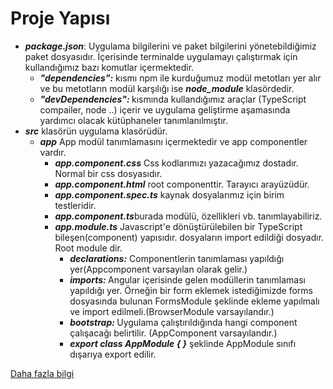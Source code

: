 <h1>Proje Yapısı</h1>
<ul>
  <li><b><i>package.json</i></b>: Uygulama bilgilerini ve paket bilgilerini yönetebildiğimiz paket dosyasıdır. İçerisinde terminalde uygulamayı çalıştırmak için kullandığımız bazı komutlar içermektedir.
    <ul>
      <li> <b><i> "dependencies":</i></b> kısmı npm ile kurduğumuz modül metotları yer alır ve bu metotların modül karşılığı ise <b><i>node_module</i></b> klasördedir.</li>
      <li> <b><i> "devDependencies": </i></b> kısmında kullandığımız araçlar (TypeScript compailer, node ..) içerir ve uygulama geliştirme aşamasında yardımcı olacak kütüphaneler tanımlanılmıştır.</li>
    </ul>
  </li>
  <li><b><i>src</i></b> klasörün uygulama klasörüdür.
  <ul>
    <li> <b><i>app</i></b> App modül tanımlamasını içermektedir ve app componentler vardır.
    <ul>
      <li> <b><i>app.component.css</i></b> Css kodlarımızı yazacağımız dostadır. Normal bir css dosyasıdır.</li>
    <li> <b><i>app.component.html</i></b> root componenttir. Tarayıcı arayüzüdür.</li>
    <li> <b><i>app.component.spec.ts</i></b> kaynak dosyalarımız için birim testleridir.</li>
    <li> <b><i>app.component.ts</i></b>burada modülü, özellikleri vb. tanımlayabiliriz.</li>
    <li> <b><i>app.module.ts</i></b> Javascript'e dönüştürülebilen bir TypeScript bileşen(component) yapısıdır. dosyaların import edildiği dosyadır. Root module dir.
      <ul>
        <li><b><i>declarations:</i></b> Componentlerin tanımlaması yapıldığı yer(Appcomponent varsayılan olarak gelir.)</li>
        <li><b><i>imports: </i></b> Angular içerisinde gelen modüllerin tanımlaması yapıldığı yer. Örneğin bir form eklemek istediğimizde forms dosyasında bulunan FormsModule şeklinde ekleme yapılmalı ve import edilmeli.(BrowserModule varsayılandır.)</li>
        <li><b><i>bootstrap: </i></b> Uygulama çalıştırıldığında hangi component çalışacağı belirtilir. (AppComponent varsayılandır.)</li>
        <li><b><i> export class AppModule { }</i></b> şeklinde AppModule sınıfı dışarıya export edilir.</li>
      </ul></li>
      </ul></li>
    </ul></li>
</ul>
  <a href="https://www.tutorialspoint.com/angular4/angular4_components.htm">Daha fazla bilgi</a>
